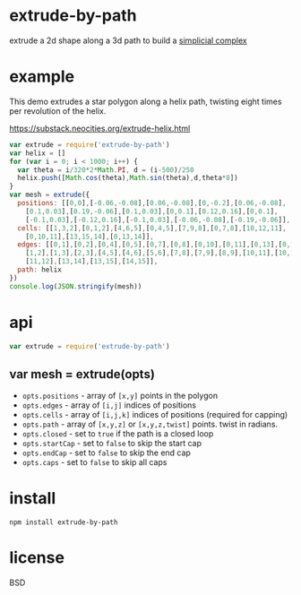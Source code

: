 # extrude-by-path

extrude a 2d shape along a 3d path to build a [simplicial complex][1]

[1]: https://npmjs.com/package/simplicial-complex

# example

This demo extrudes a star polygon along a helix path, twisting eight times per
revolution of the helix.

https://substack.neocities.org/extrude-helix.html

``` js
var extrude = require('extrude-by-path')
var helix = []
for (var i = 0; i < 1000; i++) {
  var theta = i/320*2*Math.PI, d = (i-500)/250
  helix.push([Math.cos(theta),Math.sin(theta),d,theta*8])
}
var mesh = extrude({
  positions: [[0,0],[-0.06,-0.08],[0.06,-0.08],[0,-0.2],[0.06,-0.08],
    [0.1,0.03],[0.19,-0.06],[0.1,0.03],[0,0.1],[0.12,0.16],[0,0.1],
    [-0.1,0.03],[-0.12,0.16],[-0.1,0.03],[-0.06,-0.08],[-0.19,-0.06]],
  cells: [[1,3,2],[0,1,2],[4,6,5],[0,4,5],[7,9,8],[0,7,8],[10,12,11],
    [0,10,11],[13,15,14],[0,13,14]],
  edges: [[0,1],[0,2],[0,4],[0,5],[0,7],[0,8],[0,10],[0,11],[0,13],[0,14],
    [1,2],[1,3],[2,3],[4,5],[4,6],[5,6],[7,8],[7,9],[8,9],[10,11],[10,12],
    [11,12],[13,14],[13,15],[14,15]],
  path: helix
})
console.log(JSON.stringify(mesh))
```

# api

``` js
var extrude = require('extrude-by-path')
```

## var mesh = extrude(opts)

* `opts.positions` - array of `[x,y]` points in the polygon
* `opts.edges` - array of `[i,j]` indices of positions
* `opts.cells` - array of `[i,j,k]` indices of positions (required for capping)
* `opts.path` - array of `[x,y,z]` or `[x,y,z,twist]` points. twist in radians.
* `opts.closed` - set to `true` if the path is a closed loop
* `opts.startCap` - set to `false` to skip the start cap
* `opts.endCap` - set to `false` to skip the end cap
* `opts.caps` - set to `false` to skip all caps

# install

```
npm install extrude-by-path
```

# license

BSD
